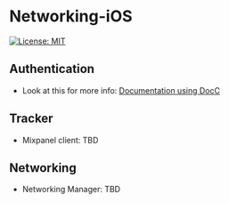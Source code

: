 # Networking-iOS

[![License: MIT](https://img.shields.io/badge/License-MIT-yellow.svg)](https://opensource.org/licenses/MIT)

## Authentication 

- Look at this for more info: [Documentation using DocC](https://skat.github.io/Networking-iOS/documentation/authentication/)

## Tracker
- Mixpanel client: TBD

## Networking
- Networking Manager: TBD

